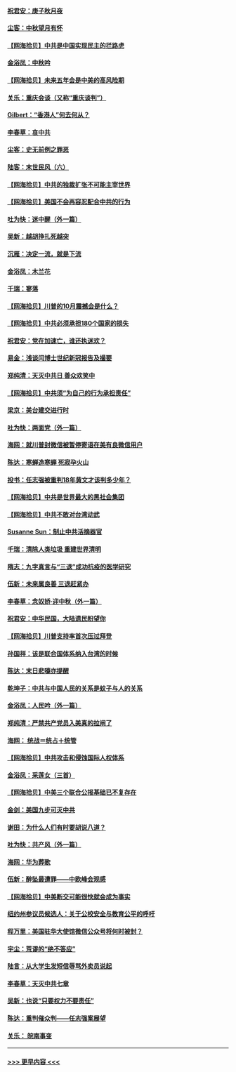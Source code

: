 #### [祝君安：庚子秋月夜](../pages/nsc993/n12445870.md?t=10020602) 
#### [尘客：中秋望月有怀](../pages/nsc993/n12444632.md?t=10020602) 
#### [【网海拾贝】中共是中国实现民主的拦路虎](../pages/nsc993/n12443573.md?t=10020602) 
#### [金浴凤：中秋吟](../pages/nsc993/n12441773.md?t=10020602) 
#### [【网海拾贝】未来五年会是中美的高风险期](../pages/nsc993/n12440760.md?t=10020602) 
#### [关乐：重庆会谈（又称“重庆谈判”）](../pages/nsc993/n12437525.md?t=10020602) 
#### [Gilbert：“香港人”何去何从？](../pages/nsc993/n12435894.md?t=10020602) 
#### [李春草：哀中共](../pages/nsc993/n12435874.md?t=10020602) 
#### [尘客：史无前例之罪恶](../pages/nsc993/n12435762.md?t=10020602) 
#### [陆客：末世民风（六）](../pages/nsc993/n12435354.md?t=10020602) 
#### [【网海拾贝】中共的独裁扩张不可能主宰世界](../pages/nsc993/n12435151.md?t=10020602) 
#### [【网海拾贝】美国不会再容忍配合中共的行为](../pages/nsc993/n12433808.md?t=10020602) 
#### [吐为快：迷中醒（外一篇）](../pages/nsc993/n12433585.md?t=10020602) 
#### [吴新：越胡挣扎死越突](../pages/nsc993/n12433562.md?t=10020602) 
#### [沉雁：决定一流，就是下流](../pages/nsc993/n12432128.md?t=10020602) 
#### [金浴凤：木兰花](../pages/nsc993/n12432124.md?t=10020602) 
#### [千瑞：寥落](../pages/nsc993/n12432071.md?t=10020602) 
#### [【网海拾贝】川普的10月震撼会是什么？](../pages/nsc993/n12431624.md?t=10020602) 
#### [【网海拾贝】中共必须承担180个国家的损失](../pages/nsc993/n12428893.md?t=10020602) 
#### [祝君安：党在加速亡，谁还执迷欢？](../pages/nsc993/n12428652.md?t=10020602) 
#### [易金：浅谈闫博士世纪新冠报告及撮要](../pages/nsc993/n12426822.md?t=10020602) 
#### [郑纯清：天灭中共日 善众欢笑中](../pages/nsc993/n12426784.md?t=10020602) 
#### [【网海拾贝】中共须“为自己的行为承担责任”](../pages/nsc993/n12426067.md?t=10020602) 
#### [梁京：美台建交进行时](../pages/nsc993/n12424066.md?t=10020602) 
#### [吐为快：两面党（外一篇）](../pages/nsc993/n12424043.md?t=10020602) 
#### [海网：就川普封微信被暂停寄语在美有良微信用户](../pages/nsc993/n12424021.md?t=10020602) 
#### [陈达：寒蝉造寒蝉 死寂孕火山](../pages/nsc993/n12423958.md?t=10020602) 
#### [投书：任志强被重判18年黄文才该判多少年？](../pages/nsc993/n12423672.md?t=10020602) 
#### [【网海拾贝】中共是世界最大的黑社会集团](../pages/nsc993/n12423543.md?t=10020602) 
#### [【网海拾贝】中共不敢对台湾动武](../pages/nsc993/n12421418.md?t=10020602) 
#### [Susanne Sun：制止中共活摘器官](../pages/nsc993/n12419654.md?t=10020602) 
#### [千瑞：清除人类垃圾 重建世界清明](../pages/nsc993/n12419414.md?t=10020602) 
#### [隋志：九字真言与“三退”成功抗疫的医学研究](../pages/nsc993/n12419248.md?t=10020602) 
#### [伍新：未来属良善 三退赶紧办](../pages/nsc993/n12418496.md?t=10020602) 
#### [李春草：念奴娇·迎中秋（外一篇）](../pages/nsc993/n12418465.md?t=10020602) 
#### [祝君安：中华民国，大陆遗民盼望你](../pages/nsc993/n12418089.md?t=10020602) 
#### [【网海拾贝】川普支持率首次压过拜登](../pages/nsc993/n12418050.md?t=10020602) 
#### [孙国祥：该是联合国体系纳入台湾的时候](../pages/nsc993/n12417369.md?t=10020602) 
#### [陈达：末日悲嚎亦提醒](../pages/nsc993/n12416736.md?t=10020602) 
#### [乾坤子：中共与中国人民的关系是蚊子与人的关系](../pages/nsc993/n12416632.md?t=10020602) 
#### [金浴凤：人民吟（外一篇）](../pages/nsc993/n12416567.md?t=10020602) 
#### [郑纯清：严禁共产党员入美真的拉闸了](../pages/nsc993/n12416550.md?t=10020602) 
#### [海网： 统战＝统占＋统管](../pages/nsc993/n12416404.md?t=10020602) 
#### [【网海拾贝】中共攻击和侵蚀国际人权体系](../pages/nsc993/n12416250.md?t=10020602) 
#### [金浴凤：采莲女（三首）](../pages/nsc993/n12415517.md?t=10020602) 
#### [【网海拾贝】中美三个联合公报基础已不复存在](../pages/nsc993/n12415054.md?t=10020602) 
#### [金剑：美国九步可灭中共](../pages/nsc993/n12413183.md?t=10020602) 
#### [谢田：为什么人们有时要胡说八道？](../pages/nsc993/n12411861.md?t=10020602) 
#### [吐为快：共产风（外一篇）](../pages/nsc993/n12411761.md?t=10020602) 
#### [海网：华为葬歌](../pages/nsc993/n12410381.md?t=10020602) 
#### [伍新：醉坠最遭罪——中欧峰会观感](../pages/nsc993/n12410364.md?t=10020602) 
#### [【网海拾贝】中美断交可能很快就会成为事实](../pages/nsc993/n12409495.md?t=10020602) 
#### [纽约州参议员候选人：关于公校安全与教育公平的呼吁](../pages/nsc993/n12409228.md?t=10020602) 
#### [程万里：美国驻华大使馆微信公众号将何时被封？](../pages/nsc993/n12407397.md?t=10020602) 
#### [宇尘：荒谬的“绝不答应”](../pages/nsc993/n12407360.md?t=10020602) 
#### [陆言：从大学生发短信辱骂外卖员说起](../pages/nsc993/n12407285.md?t=10020602) 
#### [李春草：天灭中共七章](../pages/nsc993/n12406988.md?t=10020602) 
#### [吴新：也说“只要权力不要责任”](../pages/nsc993/n12406966.md?t=10020602) 
#### [陈达：重判催众判——任志强案展望](../pages/nsc993/n12404540.md?t=10020602) 
#### [关乐： 皖南事变](../pages/nsc993/n12404288.md?t=10020602) 

----
#### [ >>> 更早内容 <<< ](../indexes/nsc993-earlier.md)
